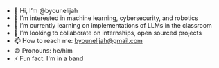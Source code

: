 - 👋 Hi, I’m @byounelijah
- 👀 I’m interested in machine learning, cybersecurity, and robotics
- 🌱 I’m currently learning on implementations of LLMs in the classroom
- 💞️ I’m looking to collaborate on internships, open sourced projects
- 📫 How to reach me: byounelijah@gmail.com
- 😄 Pronouns: he/him
- ⚡ Fun fact: I'm in a band

<!---
byounelijah/byounelijah is a ✨ special ✨ repository because its `README.md` (this file) appears on your GitHub profile.
You can click the Preview link to take a look at your changes.
--->
